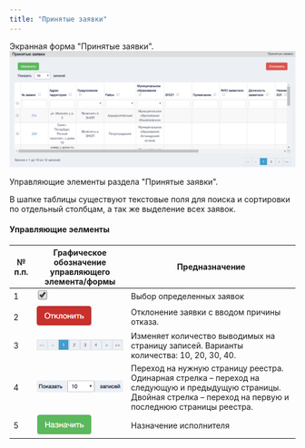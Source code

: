 ```yaml
---
title: "Принятые заявки"
---
```


Экранная форма "Принятые заявки".  
![](main.PNG)

Управляющие элементы раздела "Принятые заявки".

В шапке таблицы существуют текстовые поля для поиска и сортировки по отдельный столбцам, а так же выделение всех заявок.

#### Управляющие эелменты

| № п.п. | Графическое обозначение управляющего элемента/формы | Предназначение                                                                                                                                                           |
|--------|-----------------------------------------------------|--------------------------------------------------------------------------------------------------------------------------------------------------------------------------|
| 1      | ![](bb.PNG)                                         | Выбор определенных заявок                                                                                                                                                |
| 2      | ![](delet.PNG)                                      | Отклонение заявки с вводом причины отказа.                                                                                                                               |
| 3      | ![](190.PNG)                                        | Изменяет количество выводимых на страницу записей. Варианты количества: 10, 20, 30, 40.                                                                                  |
| 4      | ![](1040.PNG)                                       | Переход на нужную страницу реестра.  Одинарная стрелка – переход на следующую и предыдущую страницы.  Двойная стрелка – переход на первую  и последнюю страницы реестра. |
| 5      | ![](nz.PNG)                                         | Назначение исполнителя                                                                                                                                                   |